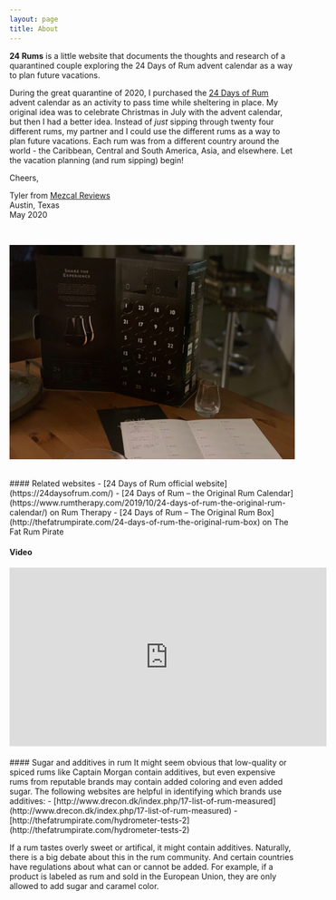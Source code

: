 ```yaml
---
layout: page
title: About
---
```


**24 Rums** is a little website that documents the thoughts and research of a quarantined couple exploring the 24 Days of Rum advent calendar as a way to plan future vacations.

During the great quarantine of 2020, I purchased the [24 Days of Rum](https://24daysofrum.com/) advent calendar as an activity to pass time while sheltering in place. My original idea was to celebrate Christmas in July with the advent calendar, but then I had a better idea. Instead of *just* sipping through twenty four different rums, my partner and I could use the different rums as a way to plan future vacations. Each rum was from a different country around the world - the Caribbean, Central and South America, Asia, and elsewhere. Let the vacation planning (and rum sipping) begin!

Cheers,

Tyler from [Mezcal Reviews](https://www.mezcalreviews.com/)  
Austin, Texas  
May 2020

<br>

![Image of 24 Days of Rum advent calendar](/assets/img/24-days-of-rum-advent-calendar.jpg)

<br>
#### Related websites
- [24 Days of Rum official website](https://24daysofrum.com/)
- [24 Days of Rum – the Original Rum Calendar](https://www.rumtherapy.com/2019/10/24-days-of-rum-the-original-rum-calendar/) on Rum Therapy
- [24 Days of Rum – The Original Rum Box](http://thefatrumpirate.com/24-days-of-rum-the-original-rum-box) on The Fat Rum Pirate  
<br>

#### Video

<div class="video-container">
<iframe width="560" height="315" src="https://www.youtube-nocookie.com/embed/B9paMW2kEaw" frameborder="0" allow="accelerometer; autoplay; encrypted-media; gyroscope; picture-in-picture" allowfullscreen></iframe>
</div>

<br>
#### Sugar and additives in rum
It might seem obvious that low-quality or spiced rums like Captain Morgan contain additives, but even expensive rums from reputable brands may contain added coloring and even added sugar. The following websites are helpful in identifying which brands use additives:
- [http://www.drecon.dk/index.php/17-list-of-rum-measured](http://www.drecon.dk/index.php/17-list-of-rum-measured)
- [http://thefatrumpirate.com/hydrometer-tests-2](http://thefatrumpirate.com/hydrometer-tests-2)

If a rum tastes overly sweet or artifical, it might contain additives. Naturally, there is a big debate about this in the rum community. And certain countries have regulations about what can or cannot be added. For example, if a product is labeled as rum and sold in the European Union, they are only allowed to add sugar and caramel color.
<br>
